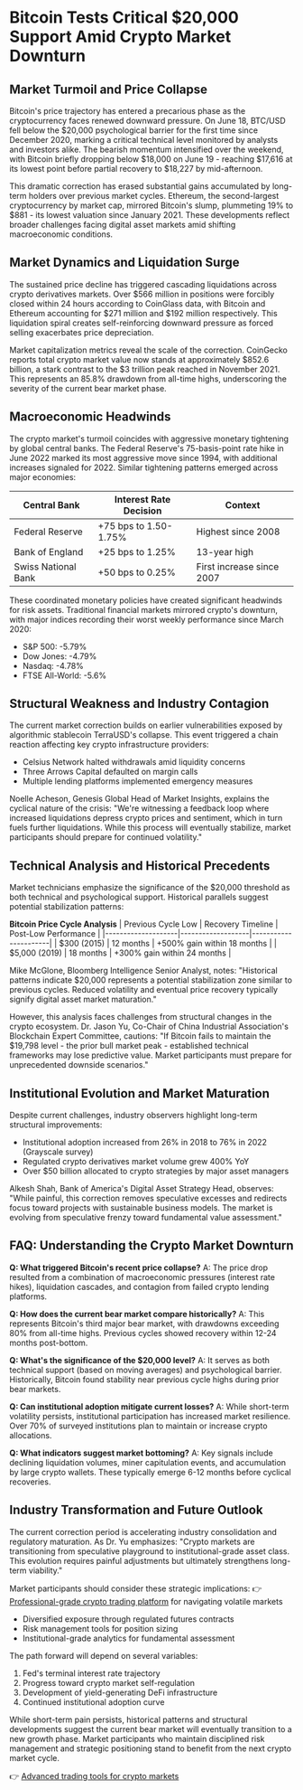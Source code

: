 # Bitcoin Tests Critical $20,000 Support Amid Crypto Market Downturn

## Market Turmoil and Price Collapse

Bitcoin's price trajectory has entered a precarious phase as the cryptocurrency faces renewed downward pressure. On June 18, BTC/USD fell below the $20,000 psychological barrier for the first time since December 2020, marking a critical technical level monitored by analysts and investors alike. The bearish momentum intensified over the weekend, with Bitcoin briefly dropping below $18,000 on June 19 - reaching $17,616 at its lowest point before partial recovery to $18,227 by mid-afternoon.

This dramatic correction has erased substantial gains accumulated by long-term holders over previous market cycles. Ethereum, the second-largest cryptocurrency by market cap, mirrored Bitcoin's slump, plummeting 19% to $881 - its lowest valuation since January 2021. These developments reflect broader challenges facing digital asset markets amid shifting macroeconomic conditions.

## Market Dynamics and Liquidation Surge

The sustained price decline has triggered cascading liquidations across crypto derivatives markets. Over $566 million in positions were forcibly closed within 24 hours according to CoinGlass data, with Bitcoin and Ethereum accounting for $271 million and $192 million respectively. This liquidation spiral creates self-reinforcing downward pressure as forced selling exacerbates price depreciation.

Market capitalization metrics reveal the scale of the correction. CoinGecko reports total crypto market value now stands at approximately $852.6 billion, a stark contrast to the $3 trillion peak reached in November 2021. This represents an 85.8% drawdown from all-time highs, underscoring the severity of the current bear market phase.

## Macroeconomic Headwinds

The crypto market's turmoil coincides with aggressive monetary tightening by global central banks. The Federal Reserve's 75-basis-point rate hike in June 2022 marked its most aggressive move since 1994, with additional increases signaled for 2022. Similar tightening patterns emerged across major economies:

| Central Bank | Interest Rate Decision | Context |
|--------------|------------------------|---------|
| Federal Reserve | +75 bps to 1.50-1.75% | Highest since 2008 |
| Bank of England | +25 bps to 1.25% | 13-year high |
| Swiss National Bank | +50 bps to 0.25% | First increase since 2007 |

These coordinated monetary policies have created significant headwinds for risk assets. Traditional financial markets mirrored crypto's downturn, with major indices recording their worst weekly performance since March 2020:
- S&P 500: -5.79%
- Dow Jones: -4.79%
- Nasdaq: -4.78%
- FTSE All-World: -5.6%

## Structural Weakness and Industry Contagion

The current market correction builds on earlier vulnerabilities exposed by algorithmic stablecoin TerraUSD's collapse. This event triggered a chain reaction affecting key crypto infrastructure providers:
- Celsius Network halted withdrawals amid liquidity concerns
- Three Arrows Capital defaulted on margin calls
- Multiple lending platforms implemented emergency measures

Noelle Acheson, Genesis Global Head of Market Insights, explains the cyclical nature of the crisis: "We're witnessing a feedback loop where increased liquidations depress crypto prices and sentiment, which in turn fuels further liquidations. While this process will eventually stabilize, market participants should prepare for continued volatility."

## Technical Analysis and Historical Precedents

Market technicians emphasize the significance of the $20,000 threshold as both technical and psychological support. Historical parallels suggest potential stabilization patterns:

**Bitcoin Price Cycle Analysis**
| Previous Cycle Low | Recovery Timeline | Post-Low Performance |
|--------------------|-------------------|----------------------|
| $300 (2015)        | 12 months         | +500% gain within 18 months |
| $5,000 (2019)      | 18 months         | +300% gain within 24 months |

Mike McGlone, Bloomberg Intelligence Senior Analyst, notes: "Historical patterns indicate $20,000 represents a potential stabilization zone similar to previous cycles. Reduced volatility and eventual price recovery typically signify digital asset market maturation."

However, this analysis faces challenges from structural changes in the crypto ecosystem. Dr. Jason Yu, Co-Chair of China Industrial Association's Blockchain Expert Committee, cautions: "If Bitcoin fails to maintain the $19,798 level - the prior bull market peak - established technical frameworks may lose predictive value. Market participants must prepare for unprecedented downside scenarios."

## Institutional Evolution and Market Maturation

Despite current challenges, industry observers highlight long-term structural improvements:
- Institutional adoption increased from 26% in 2018 to 76% in 2022 (Grayscale survey)
- Regulated crypto derivatives market volume grew 400% YoY
- Over $50 billion allocated to crypto strategies by major asset managers

Alkesh Shah, Bank of America's Digital Asset Strategy Head, observes: "While painful, this correction removes speculative excesses and redirects focus toward projects with sustainable business models. The market is evolving from speculative frenzy toward fundamental value assessment."

## FAQ: Understanding the Crypto Market Downturn

**Q: What triggered Bitcoin's recent price collapse?**
A: The price drop resulted from a combination of macroeconomic pressures (interest rate hikes), liquidation cascades, and contagion from failed crypto lending platforms.

**Q: How does the current bear market compare historically?**
A: This represents Bitcoin's third major bear market, with drawdowns exceeding 80% from all-time highs. Previous cycles showed recovery within 12-24 months post-bottom.

**Q: What's the significance of the $20,000 level?**
A: It serves as both technical support (based on moving averages) and psychological barrier. Historically, Bitcoin found stability near previous cycle highs during prior bear markets.

**Q: Can institutional adoption mitigate current losses?**
A: While short-term volatility persists, institutional participation has increased market resilience. Over 70% of surveyed institutions plan to maintain or increase crypto allocations.

**Q: What indicators suggest market bottoming?**
A: Key signals include declining liquidation volumes, miner capitulation events, and accumulation by large crypto wallets. These typically emerge 6-12 months before cyclical recoveries.

## Industry Transformation and Future Outlook

The current correction period is accelerating industry consolidation and regulatory maturation. As Dr. Yu emphasizes: "Crypto markets are transitioning from speculative playground to institutional-grade asset class. This evolution requires painful adjustments but ultimately strengthens long-term viability."

Market participants should consider these strategic implications:
👉 [Professional-grade crypto trading platform](https://bit.ly/okx-bonus) for navigating volatile markets  
- Diversified exposure through regulated futures contracts  
- Risk management tools for position sizing  
- Institutional-grade analytics for fundamental assessment

The path forward will depend on several variables:
1. Fed's terminal interest rate trajectory
2. Progress toward crypto market self-regulation
3. Development of yield-generating DeFi infrastructure
4. Continued institutional adoption curve

While short-term pain persists, historical patterns and structural developments suggest the current bear market will eventually transition to a new growth phase. Market participants who maintain disciplined risk management and strategic positioning stand to benefit from the next crypto market cycle.

👉 [Advanced trading tools for crypto markets](https://bit.ly/okx-bonus)
